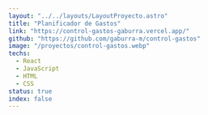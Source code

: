 ```yaml
---
layout: "../../layouts/LayoutProyecto.astro"
title: "Planificador de Gastos"
link: "https://control-gastos-gaburra.vercel.app/"
github: "https://github.com/gaburra-m/control-gastos"
image: "/proyectos/control-gastos.webp"
techs:
  - React
  - JavaScript
  - HTML
  - CSS
status: true
index: false
---
```

